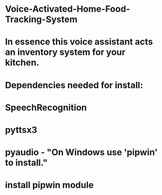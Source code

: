 # Voice-Activated-Home-Food-Tracking-System #
# In essence this voice assistant acts an inventory system for your kitchen. #
# Dependencies needed for install: 
#   SpeechRecognition 
#   pyttsx3
#   pyaudio - "On Windows use 'pipwin' to install."
#               install pipwin module